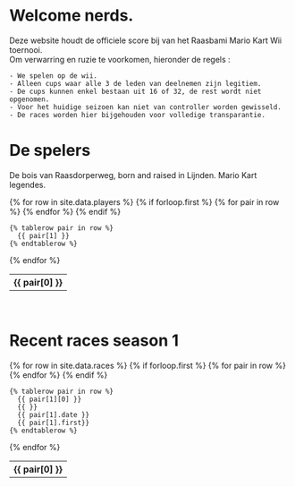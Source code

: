 # Welcome nerds.

Deze website houdt de officiele score bij van het Raasbami Mario Kart Wii toernooi.  
Om verwarring en ruzie te voorkomen, hieronder de regels :
```
- We spelen op de wii.  
- Alleen cups waar alle 3 de leden van deelnemen zijn legitiem.
- De cups kunnen enkel bestaan uit 16 of 32, de rest wordt niet opgenomen.
- Voor het huidige seizoen kan niet van controller worden gewisseld.
- De races worden hier bijgehouden voor volledige transparantie.
```

# De spelers
De bois van Raasdorperweg, born and raised in Lijnden. Mario Kart legendes.

<table>
  {% for row in site.data.players %}
    {% if forloop.first %}
    <tr>
      {% for pair in row %}
        <th>{{ pair[0] }}</th>
      {% endfor %}
    </tr>
    {% endif %}

    {% tablerow pair in row %}
      {{ pair[1] }}
    {% endtablerow %}
  {% endfor %}
</table>
<br>

# Recent races season 1
<table>
  {% for row in site.data.races %}
    {% if forloop.first %}
    <tr>
      {% for pair in row %}
        <th>{{ pair[0] }}</th>
      {% endfor %}
    </tr>
    {% endif %}

    {% tablerow pair in row %}
      {{ pair[1][0] }}
      {{ }}
      {{ pair[1].date }}
      {{ pair[1].first}}
    {% endtablerow %}
  {% endfor %}
</table>